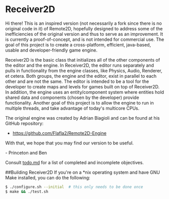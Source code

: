 Receiver2D
==========

Hi there! This is an inspired version (not necessarily a fork since there is no original code in it) of Remote2D, hopefully designed to address some of the inefficiencies of the original version and thus to serve as an improvement. It is currently a proof-of-concept, and is not intended for commercial use. The goal of this project is to create a cross-platform, efficient, java-based, usable and developer-friendly game engine.

Receiver2D is the basic class that initializes all of the other components of the editor and the engine. In Receiver2D, the editor runs separately and pulls in functionality from the engine classes, like Physics, Audio, Renderer, et cetera. Both groups, the engine and the editor, exist in parallel to each other and are not the same. The editor is intended to be a tool for the developer to create maps and levels for games built on top of Receiver2D. In addition, the engine uses an entity/component system where entities hold shared data and components (chosen by the developer) provide functionality. Another goal of this project is to allow the engine to run in multiple threads, and take advantage of today's multicore CPUs.

The original engine was created by Adrian Biagioli and can be found at his GitHub repository:
- https://github.com/Flafla2/Remote2D-Engine

With that, we hope that you may find our version to be useful.

\- Princeton and Ben

Consult [todo.md](/todo.md) for a list of completed and incomplete objectives.

##Building Receiver2D
If you're on a *nix operating system and have GNU Make installed, you can do the following:

```Bash
$ ./configure.sh --initial  # this only needs to be done once
$ make && ./test.sh
```
